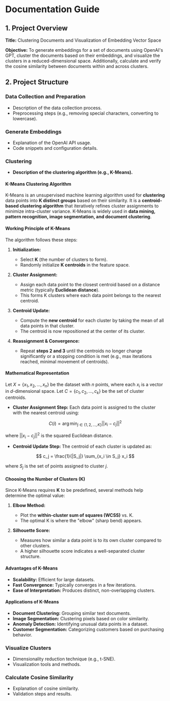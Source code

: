 # Documentation Guide

## 1. Project Overview

**Title:** Clustering Documents and Visualization of Embedding Vector Space

**Objective:** To generate embeddings for a set of documents using OpenAI's GPT, cluster the documents based on their embeddings, and visualize the clusters in a reduced-dimensional space. Additionally, calculate and verify the cosine similarity between documents within and across clusters.

## 2. Project Structure

### **Data Collection and Preparation**
- Description of the data collection process.
- Preprocessing steps (e.g., removing special characters, converting to lowercase).

### **Generate Embeddings**
- Explanation of the OpenAI API usage.
- Code snippets and configuration details.

### **Clustering**
- **Description of the clustering algorithm (e.g., K-Means).**

#### **K-Means Clustering Algorithm**
K-Means is an unsupervised machine learning algorithm used for **clustering** data points into **K distinct groups** based on their similarity. It is a **centroid-based clustering algorithm** that iteratively refines cluster assignments to minimize intra-cluster variance. K-Means is widely used in **data mining, pattern recognition, image segmentation, and document clustering**.

#### **Working Principle of K-Means**
The algorithm follows these steps:

1. **Initialization:**
   - Select **K** (the number of clusters to form).
   - Randomly initialize **K centroids** in the feature space.

2. **Cluster Assignment:**
   - Assign each data point to the closest centroid based on a distance metric (typically **Euclidean distance**).
   - This forms K clusters where each data point belongs to the nearest centroid.

3. **Centroid Update:**
   - Compute the **new centroid** for each cluster by taking the mean of all data points in that cluster.
   - The centroid is now repositioned at the center of its cluster.

4. **Reassignment & Convergence:**
   - Repeat **steps 2 and 3** until the centroids no longer change significantly or a stopping condition is met (e.g., max iterations reached, minimal movement of centroids).

#### **Mathematical Representation**

Let $X = \{x_1, x_2, ..., x_n\}$ be the dataset with $n$ points, where each $x_i$ is a vector in $d$-dimensional space. Let $C = \{c_1, c_2, ..., c_k\}$ be the set of cluster centroids.

- **Cluster Assignment Step:**
Each data point is assigned to the cluster with the nearest centroid using:

$$
C(i) = \arg \min_{j \in \{1,2,...,K\}} || x_i - c_j ||^2
$$

where $|| x_i - c_j ||^2$ is the squared Euclidean distance.

- **Centroid Update Step:** The centroid of each cluster is updated as:

$$
c_j = \frac{1}{|S_j|} \sum_{x_i \in S_j} x_i
$$

where $S_j$ is the set of points assigned to cluster $j$.


#### **Choosing the Number of Clusters (K)**
Since K-Means requires **K** to be predefined, several methods help determine the optimal value:
1. **Elbow Method:**
   - Plot the **within-cluster sum of squares (WCSS)** vs. K.
   - The optimal K is where the "elbow" (sharp bend) appears.

2. **Silhouette Score:**
   - Measures how similar a data point is to its own cluster compared to other clusters.
   - A higher silhouette score indicates a well-separated cluster structure.

#### **Advantages of K-Means**
- **Scalability:** Efficient for large datasets.
- **Fast Convergence:** Typically converges in a few iterations.
- **Ease of Interpretation:** Produces distinct, non-overlapping clusters.

#### **Applications of K-Means**
- **Document Clustering:** Grouping similar text documents.
- **Image Segmentation:** Clustering pixels based on color similarity.
- **Anomaly Detection:** Identifying unusual data points in a dataset.
- **Customer Segmentation:** Categorizing customers based on purchasing behavior.

### **Visualize Clusters**
- Dimensionality reduction technique (e.g., t-SNE).
- Visualization tools and methods.

### **Calculate Cosine Similarity**
- Explanation of cosine similarity.
- Validation steps and results.

